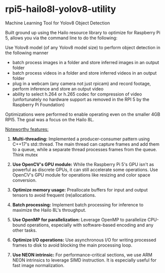 # rpi5-hailo8l-yolov8-utility
Machine Learning Tool for Yolov8 Object Detection


Built ground up using the Hailo resource library to optimize for Raspberry Pi 5, allows you via the command line to do the following:

Use Yolov8 model (of any Yolov8 model size) to perform object detection in the following manner

- batch process images in a folder and store inferred images in an output folder
- batch process videos in a folder and store inferred videos in an output folder
- plug in a webcam (any camera not just rpicam) and record footage, perform inference and store an output video
- ability to select h.264 or h.265 codec for compression of video (unfortunately no hardware support as removed in the RPI 5 by the Raspberry Pi Foundation)

Optimizations were performed to enable operating even on the smaller 4GB RPI5. The goal was a focus on the Hailo 8L.

<ins>Noteworthy features:</ins>

1. **Multi-threading:**
    Implemented a producer-consumer pattern using C++17's std::thread. The main thread can capture frames and add them to a queue, while a separate thread processes frames from the queue. Think mutex

3. **Use OpenCV's GPU module:**
    While the Raspberry Pi 5's GPU isn't as powerful as discrete GPUs, it can still accelerate some operations. Use OpenCV's GPU module for operations like resizing and color space conversion.

5. **Optimize memory usage:**
   Preallocate buffers for input and output tensors to avoid frequent (re)allocations.

7. **Batch processing:**
   Implement batch processing for inference to maximize the Hailo 8L's throughput.

9. **Use OpenMP for parallelization:**
   Leverage OpenMP to parallelize CPU-bound operations, especially with software-based encoding and any other tasks.

11. **Optimize I/O operations:**
   Use asynchronous I/O for writing processed frames to disk to avoid blocking the main processing loop.

13. **Use NEON intrinsic:**
   For performance-critical sections, we use ARM NEON intrinsics to leverage SIMD instruction. It is especially useful for fast image normalization.
   


